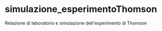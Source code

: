 # simulazione_esperimentoThomson
Relazione di laboratorio e simulazione dell'esperimento di Thomson
